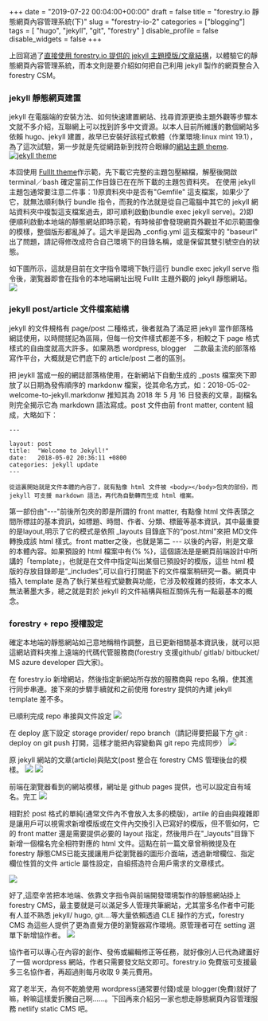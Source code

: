 +++
date = "2019-07-22 00:04:00+00:00"
draft = false
title = "forestry.io 靜態網頁內容管理系統(下)"
slug = "forestry-io-2"
categories = ["blogging"]
tags = [
  "hugo",
  "jekyll",
  "git",
  "forestry"
  ]
disable_profile = false
disable_widgets = false
+++

上回寫過了[直接使用 forestry.io 提供的 jekyll 主題模版/文章結構](https://blog.jxtsai.info/post/forestry-io/)，以體驗它的靜態網頁內容管理系統，而本文則是要介紹如何把自己利用 jekyll 製作的網頁整合入 forestry CSM。
<!--more-->

### jekyll 靜態網頁建置
jekyll 在電腦端的安裝方法、如何快速建置網站、找尋資源更換主題外觀等步驟本文就不多介紹，互聯網上可以找到許多中文資源。以本人目前所維護的數個網站多依賴 hugo、jekyll 建置，故早已安裝好該程式軟體（作業環境:linux mint 19.1），為了這次試驗，第一步就是先從網路新到找符合眼緣的[網站主題 theme](http://jekyllthemes.org).
[![jekyll theme](https://i.imgur.com/SEVfi8P.png)](http://jekyllthemes.org)

本回使用 [FullIt theme](http://jekyllthemes.org/themes/fullit/)作示範，先下載它完整的主題包壓縮檔，解壓後開啟 terminal／bash 確定當前工作目錄已在在所下載的主題包資料夾。
在使用 jekyll 主題包通常要注意二件事：1)原資料夾中是否有"Gemfile" 這支檔案，如果少了它，就無法順利執行 bundle 指令，而我的作法就是從自己電腦中其它的 jekyll 網站資料夾中複製這支檔案過去，即可順利啟動(bundle exec jekyll serve)。2)即便順利啟動本地端的靜態網站即時示範，有時候卻會發現網頁外觀並不如示範圖像的模樣，整個版形都亂掉了。這大半是因為 _config.yml 這支檔案中的 "baseurl" 出了問題，請記得修改成符合自己環境下的目錄名稱，或是保留其雙引號空白的狀態。

如下圖所示，這就是目前在文字指令環境下執行這行 bundle exec jekyll serve 指令後，瀏覧器即會在指令的本地端網址出現 FullIt 主題外觀的 jekyll 靜態網站。
![](https://i.imgur.com/gYwIDUm.jpg)

### jekyll post/article 文件檔案結構
jekyll 的文件規格有 page/post 二種格式，後者就為了滿足把 jekyll 當作部落格網誌使用，以時間搓記為區隔，但每一份文件樣式都差不多，相較之下 page 格式樣式的自由度就高大許多。如果熟悉 wordpress, blogger　二款最主流的部落格寫作平台，大概就是它們底下的 article/post 二者的區別。

把 jeykll 當成一般的網誌部落格使用，在新網站下自動生成的 _posts 檔案夾下即放了以日期為發佈順序的 markdonw 檔案，從其命名方式，如：2018-05-02-welcome-to-jekyll.markdonw 推知其為 2018 年 5 月 16 日發表的文章，副檔名則完全揭示它為 markdown 語法寫成。post 文件由前 front matter, content 組成，大略如下：

```
---

layout: post
title:  "Welcome to Jekyll!"
date:   2018-05-02 20:36:11 +0800
categories: jekyll update
---

從這裏開始就是文件本體的內容了，就有點像 html 文件被 <body></body>包夾的部份，而 jekyll 可支援 markdown 語法，再代為自動轉而生成 html 檔案。

```

第一部份由"---"前後所包夾的即是所謂的 front matter, 有點像 html 文件表頭<head></head>之間所標註的基本資訊，如標題、時間、作者、分類、標籤等基本資訊，其中最重要的是layout,明示了它的模式是依照 _layouts 目錄底下的“post.html”來把 MD文件轉換成該 html 樣式。front matter之後，也就是第二 --- 以後的內容，則是文章的本體內容。如果預設的 html 檔案中有{%  %}，這個語法是是網頁前端設計中所講的「template」，也就是在文件中指定叫出某個已預設好的模版，這些 html 模版的存放目錄即是“_includes”,可以自行打開底下的文件檔案稍研究一番。網頁中插入 template 是為了執行某些程式變數與功能，它涉及較複雜的技術，本文本人無法著墨大多，總之就是對於 jekyll 的文件結構與相互關係先有一點最基本的概念。


### forestry + repo 授權設定
確定本地端的靜態網站如己意地稱稍作調整，且已更新相關基本資訊後，就可以把這網站資料夾推上遠端的代碼代管服務商(forestry 支援github/ gitlab/ bitbucket/ MS azure developer 四大家)。

在 forestry.io 新增網站，然後指定新網站所存放的服務商與 repo 名稱，使其進行同步串連。接下來的步驟手續就和之前使用 forestry 提供的內建 jekyll template  差不多。

已順利完成 repo 串接與文件設定
![](https://i.imgur.com/Rmt1bLj.png)

在 deploy 底下設定 storage provider/ repo branch（請記得要把最下方 git : deploy on git push 打開，這樣才能把內容變動與 git repo 完成同步）
![](https://i.imgur.com/8RF38BR.png)


原 jekyll 網站的文章(article)與貼文(post 整合在 forestry CMS 管理後台的模樣。
![](https://i.imgur.com/XyIg7RW.png)
![](https://i.imgur.com/Xhcg4Ve.png)

前端在瀏覽器看到的網站模樣，網址是 github pages 提供，也可以設定自有域名。完工
![](https://i.imgur.com/6yTrk4W.jpg)

相對於 post 格式的單純(通常文件內不會放入太多的模版)，artile 的自由與複雜即是讓用戶可以視需求新增模版或在文件內交換引入已寫好的模版，但不管如何，它的 front matter 還是需要提供必要的 layout 指定，然後用戶在"_layouts"目錄下新增一個檔名完全相符對應的 html 文件。這點在前一篇文章曾稍微提及在 forestry 靜態CMS已能支援讓用戶從瀏覽器的圖形介面端，透過新增欄位、指定欄位性質的文件 article 屬性設定，自組搭造符合用戶需求的文章樣式。

![](https://i.imgur.com/EjJQ4i7.png)

好了,這麼辛苦把本地端、依靠文字指令與前端開發環境製作的靜態網站掛上 forestry CMS，最主要就是可以滿足多人管理共筆網站，尤其當多名作者中可能有人並不熟悉 jekyll/ hugo, git....等大量依賴透過 CLE 操作的方式，forestry CMS 為這些人提供了更為直覺方便的瀏覽器寫作環境。原管理者可在 setting 選單下新增協作者。
![](https://i.imgur.com/E161oK3.png)

協作者可以專心在內容的創作、發佈或編輯修正等任務，就好像別人已代為建置好了一個 wordpress 網站，作者只需要發文貼文即可。forestry.io 免費版可支援最多三名協作者，再超過則每月收取 9 美元費用。

寫了老半天，為何不乾脆使用 wordpress(通常要付錢)或是 blogger(免費)就好了嘛，幹嘛這樣愛折騰自己啊......。下回再來介紹另一家也想走靜態網頁內容管理服務 netlify static CMS 吧。 





